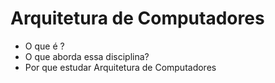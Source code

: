 # Arquitetura de Computadores

- O que é ?
- O que aborda essa disciplina?
- Por que estudar Arquitetura de Computadores